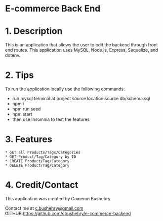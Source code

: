 # E-commerce Back End

# 1. Description
This is an application that allows the user to edit the backend through front end routes. This application uses MySQL, Node.js, Express, Sequelize, and dotenv.

# 2. Tips
To run the application locally use the following commands:

* run mysql terminal at project source location source db/schema.sql
* npm i
* npm run seed
* npm start
* then use Insomnia to test the features

# 3. Features
    * GET all Products/Tags/Categories
    * GET Product/Tag/Category by ID
    * CREATE Product/Tag/Category
    * DELETE Product/Tag/Category

# 4. Credit/Contact
This application was created by Cameron Bushehry

Contact me at c.bushehry@gmail.com
GITHUB:https://github.com/cbushehry/e-commerce-backend